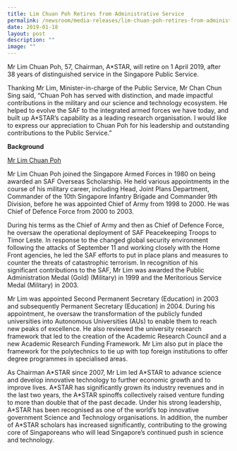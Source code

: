 ```yaml
---
title: Lim Chuan Poh Retires from Administrative Service
permalink: /newsroom/media-releases/lim-chuan-poh-retires-from-administrative-service/
date: 2019-01-18
layout: post
description: ""
image: ""
---
```

Mr Lim Chuan Poh, 57, Chairman, A\*STAR, will retire on 1 April 2019, after 38 years of distinguished service in the Singapore Public Service.  
  
Thanking Mr Lim, Minister-in-charge of the Public Service, Mr Chan Chun Sing said, “Chuan Poh has served with distinction, and made impactful contributions in the military and our science and technology ecosystem. He helped to evolve the SAF to the integrated armed forces we have today, and built up A\*STAR’s capability as a leading research organisation. I would like to express our appreciation to Chuan Poh for his leadership and outstanding contributions to the Public Service.”  
  
**Background**  
  
<u>Mr Lim Chuan Poh</u> 
  
Mr Lim Chuan Poh joined the Singapore Armed Forces in 1980 on being awarded an SAF Overseas Scholarship. He held various appointments in the course of his military career, including Head, Joint Plans Department, Commander of the 10th Singapore Infantry Brigade and Commander 9th Division, before he was appointed Chief of Army from 1998 to 2000. He was Chief of Defence Force from 2000 to 2003.  
  
During his terms as the Chief of Army and then as Chief of Defence Force, he oversaw the operational deployment of SAF Peacekeeping Troops to Timor Leste. In response to the changed global security environment following the attacks of September 11 and working closely with the Home Front agencies, he led the SAF efforts to put in place plans and measures to counter the threats of catastrophic terrorism. In recognition of his significant contributions to the SAF, Mr Lim was awarded the Public Administration Medal (Gold) (Military) in 1999 and the Meritorious Service Medal (Military) in 2003.  
  
Mr Lim was appointed Second Permanent Secretary (Education) in 2003 and subsequently Permanent Secretary (Education) in 2004. During his appointment, he oversaw the transformation of the publicly funded universities into Autonomous Universities (AUs) to enable them to reach new peaks of excellence. He also reviewed the university research framework that led to the creation of the Academic Research Council and a new Academic Research Funding Framework. Mr Lim also put in place the framework for the polytechnics to tie up with top foreign institutions to offer degree programmes in specialised areas.  
  
As Chairman A\*STAR since 2007, Mr Lim led A\*STAR to advance science and develop innovative technology to further economic growth and to improve lives. A\*STAR has significantly grown its industry revenues and in the last two years, the A\*STAR spinoffs collectively raised venture funding to more than double that of the past decade. Under his strong leadership, A\*STAR has been recognised as one of the world’s top innovative government Science and Technology organisations. In addition, the number of A\*STAR scholars has increased significantly, contributing to the growing core of Singaporeans who will lead Singapore’s continued push in science and technology.